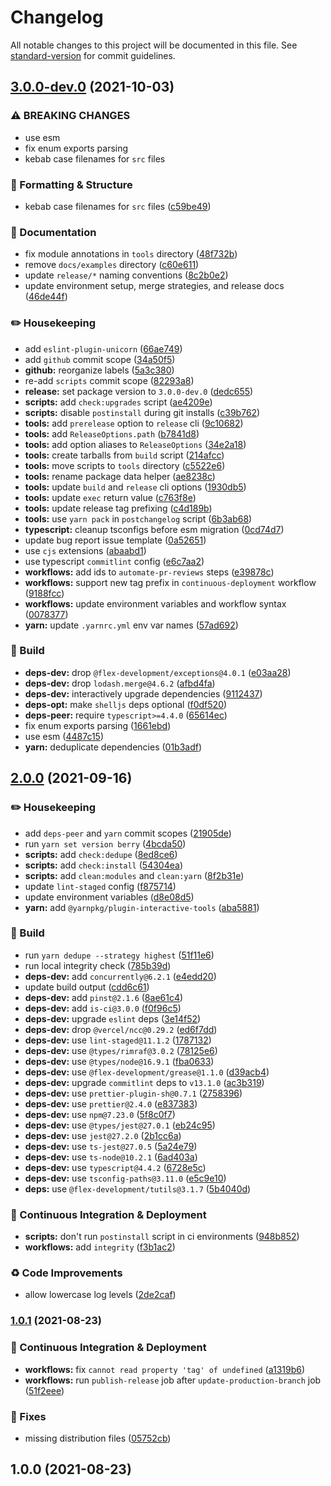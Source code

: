 # Changelog

All notable changes to this project will be documented in this file. See [standard-version](https://github.com/conventional-changelog/standard-version) for commit guidelines.

## [3.0.0-dev.0](https://github.com/flex-development/log/compare/log@2.0.0...log@3.0.0-dev.0) (2021-10-03)


### ⚠ BREAKING CHANGES

* use esm
* fix enum exports parsing
* kebab case filenames for `src` files

### :nail_care: Formatting & Structure

* kebab case filenames for `src` files ([c59be49](https://github.com/flex-development/log/commit/c59be49eed4642cc9ea39565f2ca791c48751367))


### :book: Documentation

* fix module annotations in `tools` directory ([48f732b](https://github.com/flex-development/log/commit/48f732b62246de6fafd3f6277403baf124dd08b3))
* remove `docs/examples` directory ([c60e611](https://github.com/flex-development/log/commit/c60e611f3824716bfa2b6f45de1dc031854c5f22))
* update `release/*` naming conventions ([8c2b0e2](https://github.com/flex-development/log/commit/8c2b0e223d3dc55882200f60df5d50b71a9f9941))
* update environment setup, merge strategies, and release docs ([46de44f](https://github.com/flex-development/log/commit/46de44f0ef9aa0471aa91229329e95c22a100b14))


### :pencil2: Housekeeping

* add `eslint-plugin-unicorn` ([66ae749](https://github.com/flex-development/log/commit/66ae749ccc6af9a7162ad7d8749c9b6f222d74fb))
* add `github` commit scope ([34a50f5](https://github.com/flex-development/log/commit/34a50f562dab1c4970bf3aa3bc7ef59e99edaef2))
* **github:** reorganize labels ([5a3c380](https://github.com/flex-development/log/commit/5a3c380be18c3f5bde9a103dcc068e32e30ddc72))
* re-add `scripts` commit scope ([82293a8](https://github.com/flex-development/log/commit/82293a863a97cf46bc566052a68641ca0aad9472))
* **release:** set package version to `3.0.0-dev.0` ([dedc655](https://github.com/flex-development/log/commit/dedc655788eb84b0ea8fe6d8755e5e0dfebc1b29))
* **scripts:** add `check:upgrades` script ([ae4209e](https://github.com/flex-development/log/commit/ae4209ed667a0a6db99f8ac36826555c27036b10))
* **scripts:** disable `postinstall` during git installs ([c39b762](https://github.com/flex-development/log/commit/c39b762b349c85b16d759803eb577f63b612681e))
* **tools:** add `prerelease` option to `release` cli ([9c10682](https://github.com/flex-development/log/commit/9c10682235190e606495fa5d9cd386e279c78446))
* **tools:** add `ReleaseOptions.path` ([b7841d8](https://github.com/flex-development/log/commit/b7841d8578e0b092f28a152afaf083b8e0e73fc1))
* **tools:** add option aliases to `ReleaseOptions` ([34e2a18](https://github.com/flex-development/log/commit/34e2a18c9458b9d3b062e62dc2127fcf6e568315))
* **tools:** create tarballs from `build` script ([214afcc](https://github.com/flex-development/log/commit/214afcc99b51f3cd06e57862e2996419636615e0))
* **tools:** move scripts to `tools` directory ([c5522e6](https://github.com/flex-development/log/commit/c5522e6fbbb5265365471e492aca00194dd3dcdc))
* **tools:** rename package data helper ([ae8238c](https://github.com/flex-development/log/commit/ae8238c6921e7da38895ef2155a5052db19532bd))
* **tools:** update `build` and `release` cli options ([1930db5](https://github.com/flex-development/log/commit/1930db5b851c400686c31fe95636ffcf26ecc8ad))
* **tools:** update `exec` return value ([c763f8e](https://github.com/flex-development/log/commit/c763f8e13cd7ee1ece4e37911fec62fe5ea126e2))
* **tools:** update release tag prefixing ([c4d189b](https://github.com/flex-development/log/commit/c4d189b52c907db00efdcc871c9d8c56ff0c11ef))
* **tools:** use `yarn pack` in `postchangelog` script ([6b3ab68](https://github.com/flex-development/log/commit/6b3ab68609ca4a730c89a652a063e11c6978be83))
* **typescript:** cleanup tsconfigs before esm migration ([0cd74d7](https://github.com/flex-development/log/commit/0cd74d7e5177a951fe0ffeb4cd048f47caabfb5e))
* update bug report issue template ([0a52651](https://github.com/flex-development/log/commit/0a52651e58d72ce23deeb42d58f3d66c01ce6393))
* use `cjs` extensions ([abaabd1](https://github.com/flex-development/log/commit/abaabd10648e9bc61cbe75f49aa6ea3ff76dc911))
* use typescript `commitlint` config ([e6c7aa2](https://github.com/flex-development/log/commit/e6c7aa2567b06c28b6fbcfa363037320354c1445))
* **workflows:** add ids to `automate-pr-reviews` steps ([e39878c](https://github.com/flex-development/log/commit/e39878c9eb8f258b5ca9466a4f8dbae8b6d0aed6))
* **workflows:** support new tag prefix in `continuous-deployment` workflow ([9188fcc](https://github.com/flex-development/log/commit/9188fcc3b2af0b0e526506bf5bd293569a0abc95))
* **workflows:** update environment variables and workflow syntax ([0078377](https://github.com/flex-development/log/commit/0078377d10c40563c430c3983ba806609774a400))
* **yarn:** update `.yarnrc.yml` env var names ([57ad692](https://github.com/flex-development/log/commit/57ad69236639cfd51fd590f53ca2355e8d599921))


### :hammer: Build

* **deps-dev:** drop `@flex-development/exceptions@4.0.1` ([e03aa28](https://github.com/flex-development/log/commit/e03aa28f553985b6b236feec8176f315cbc8546f))
* **deps-dev:** drop `lodash.merge@4.6.2` ([afbd4fa](https://github.com/flex-development/log/commit/afbd4fafc05a16ab56dd83cefe598f18d49ea159))
* **deps-dev:** interactively upgrade dependencies ([9112437](https://github.com/flex-development/log/commit/9112437145b257009a9c30c8b0085d1ad66cd2b9))
* **deps-opt:** make `shelljs` deps optional ([f0df520](https://github.com/flex-development/log/commit/f0df5203d276cf1d939bd2ea39722e695327aed2))
* **deps-peer:** require `typescript>=4.4.0` ([65614ec](https://github.com/flex-development/log/commit/65614ec7e92de710a2e8d43e6a5a1b9ec734b2cb))
* fix enum exports parsing ([1661ebd](https://github.com/flex-development/log/commit/1661ebda146544cccda140dd573ba2d3191a72d3))
* use esm ([4487c15](https://github.com/flex-development/log/commit/4487c15fb8f8aeaa2b57f2a63ea0191f9012931d))
* **yarn:** deduplicate dependencies ([01b3adf](https://github.com/flex-development/log/commit/01b3adfff5f4ad4644070607525be48c96c109a5))

## [2.0.0](https://github.com/flex-development/log/compare/v1.0.1...v2.0.0) (2021-09-16)


### :pencil2: Housekeeping

* add `deps-peer` and `yarn` commit scopes ([21905de](https://github.com/flex-development/log/commit/21905def9c8569ad255759ee677fcbb6bd9a7ca2))
* run `yarn set version berry` ([4bcda50](https://github.com/flex-development/log/commit/4bcda50edbd75f013a6114edd7b9a6b5d6ff947e))
* **scripts:** add `check:dedupe` ([8ed8ce6](https://github.com/flex-development/log/commit/8ed8ce6a8fc510d3e8171812a26f9e2fc79dcb49))
* **scripts:** add `check:install` ([54304ea](https://github.com/flex-development/log/commit/54304eaa1e9284052a4296a6de79e9d2555641f0))
* **scripts:** add `clean:modules` and `clean:yarn` ([8f2b31e](https://github.com/flex-development/log/commit/8f2b31e6125494a9d8bec60f4b7f050315880a2d))
* update `lint-staged` config ([f875714](https://github.com/flex-development/log/commit/f87571445c8e1d5b3373b17fd2020641fec916d6))
* update environment variables ([d8e08d5](https://github.com/flex-development/log/commit/d8e08d509f10e32c129c6abf7bba876853b8883b))
* **yarn:** add `@yarnpkg/plugin-interactive-tools` ([aba5881](https://github.com/flex-development/log/commit/aba588102e332ca29dcd1383684b74a32992dda3))


### :hammer: Build

* run `yarn dedupe --strategy highest` ([51f11e6](https://github.com/flex-development/log/commit/51f11e62678938b77aeaa83aaa2372e3c8bd81d0))
* run local integrity check ([785b39d](https://github.com/flex-development/log/commit/785b39d5e78469eca2726358b6659c06d0bd0ab6))
* **deps-dev:** add `concurrently@6.2.1` ([e4edd20](https://github.com/flex-development/log/commit/e4edd208ca0aaf32dd41b5396b9cb8b6d4fd0341))
* update build output ([cdd6c61](https://github.com/flex-development/log/commit/cdd6c614b6eec8a62232068b8a1805f82485ce93))
* **deps-dev:** add `pinst@2.1.6` ([8ae61c4](https://github.com/flex-development/log/commit/8ae61c4422e4f65f627411e728b126cd11bb930f))
* **deps-dev:** add `is-ci@3.0.0` ([f0f96c5](https://github.com/flex-development/log/commit/f0f96c569e59e77ed026dae574d93f0e2197663d))
* **deps-dev:** upgrade `eslint` deps ([3e14f52](https://github.com/flex-development/log/commit/3e14f525fd6a94971ef2065b4bee13099865c559))
* **deps-dev:** drop `@vercel/ncc@0.29.2` ([ed6f7dd](https://github.com/flex-development/log/commit/ed6f7dd233b98cb0d4c7899475ded0f5ee3abcc0))
* **deps-dev:** use `lint-staged@11.1.2` ([1787132](https://github.com/flex-development/log/commit/1787132236379470bff038f8dab760db566ff0f5))
* **deps-dev:** use `@types/rimraf@3.0.2` ([78125e6](https://github.com/flex-development/log/commit/78125e603b12d73b95e6a56a79159f40e80d7ded))
* **deps-dev:** use `@types/node@16.9.1` ([fba0633](https://github.com/flex-development/log/commit/fba06331a2b7c6a30005e9bdb6673e759fbe612f))
* **deps-dev:** use `@flex-development/grease@1.1.0` ([d39acb4](https://github.com/flex-development/log/commit/d39acb4df247665fa72d4a470881736bca403dbd))
* **deps-dev:** upgrade `commitlint` deps to `v13.1.0` ([ac3b319](https://github.com/flex-development/log/commit/ac3b3197d79e2ccb41cc3cb48ec4d5baaa51af5c))
* **deps-dev:** use `prettier-plugin-sh@0.7.1` ([2758396](https://github.com/flex-development/log/commit/2758396109c308432bae280b191a0b2a8da897c5))
* **deps-dev:** use `prettier@2.4.0` ([e837383](https://github.com/flex-development/log/commit/e837383d5ae9389530f334244fd53ac4cf028867))
* **deps-dev:** use `npm@7.23.0` ([5f8c0f7](https://github.com/flex-development/log/commit/5f8c0f703a574386d588b71979cbe8754eea917c))
* **deps-dev:** use `@types/jest@27.0.1` ([eb24c95](https://github.com/flex-development/log/commit/eb24c952055ef892dccac11081e243e3a62bffb6))
* **deps-dev:** use `jest@27.2.0` ([2b1cc6a](https://github.com/flex-development/log/commit/2b1cc6a327ec58e40180f5ea1dc920e9b6506066))
* **deps-dev:** use `ts-jest@27.0.5` ([5a24e79](https://github.com/flex-development/log/commit/5a24e797e9d735ba4f455c49e83dc148bd20f854))
* **deps-dev:** use `ts-node@10.2.1` ([6ad403a](https://github.com/flex-development/log/commit/6ad403ad9f58b3423112baddd95ae5e00789cbd9))
* **deps-dev:** use `typescript@4.4.2` ([6728e5c](https://github.com/flex-development/log/commit/6728e5cb2baca44b9f37c639fc2acfc2ae178889))
* **deps-dev:** use `tsconfig-paths@3.11.0` ([e5c9e10](https://github.com/flex-development/log/commit/e5c9e10f329d0621a6b39200c1545dbbe9fedee3))
* **deps:**  use `@flex-development/tutils@3.1.7` ([5b4040d](https://github.com/flex-development/log/commit/5b4040d222750090fef4c2c01cac502232f63ad1))


### :truck: Continuous Integration & Deployment

* **scripts:** don't run `postinstall` script in ci environments ([948b852](https://github.com/flex-development/log/commit/948b8521f3e33b374398a5f9fb1a14df15064dcf))
* **workflows:** add `integrity` ([f3b1ac2](https://github.com/flex-development/log/commit/f3b1ac2a2e8961d08634974ad108d86b2b055061))


### :recycle: Code Improvements

* allow lowercase log levels ([2de2caf](https://github.com/flex-development/log/commit/2de2cafa4605e8fb24d6aeeac0424748abdeffb5))


### [1.0.1](https://github.com/flex-development/log/compare/v1.0.0...v1.0.1) (2021-08-23)


### :truck: Continuous Integration & Deployment

* **workflows:** fix `cannot read property 'tag' of undefined` ([a1319b6](https://github.com/flex-development/log/commit/a1319b6f5661f3cb8c5e4e84d9b1cc1294d61ad1))
* **workflows:** run `publish-release` job after `update-production-branch` job ([51f2eee](https://github.com/flex-development/log/commit/51f2eee270449d7a97a6db3f2b0d9ac1a96093d7))


### :bug: Fixes

* missing distribution files ([05752cb](https://github.com/flex-development/log/commit/05752cbb58fb93cbbe4e1de2ca8ee1f04e3327d9))

## 1.0.0 (2021-08-23)
